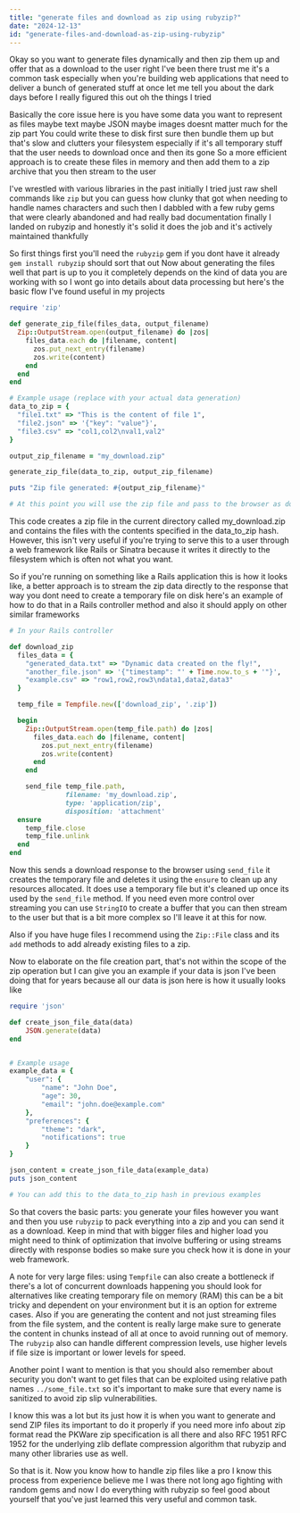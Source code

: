 ```yaml
---
title: "generate files and download as zip using rubyzip?"
date: "2024-12-13"
id: "generate-files-and-download-as-zip-using-rubyzip"
---
```


Okay so you want to generate files dynamically and then zip them up and offer that as a download to the user right I've been there trust me it's a common task especially when you're building web applications that need to deliver a bunch of generated stuff at once let me tell you about the dark days before I really figured this out oh the things I tried

Basically the core issue here is you have some data you want to represent as files maybe text maybe JSON maybe images doesnt matter much for the zip part You could write these to disk first sure then bundle them up but that's slow and clutters your filesystem especially if it's all temporary stuff that the user needs to download once and then its gone So a more efficient approach is to create these files in memory and then add them to a zip archive that you then stream to the user

I've wrestled with various libraries in the past initially I tried just raw shell commands like `zip` but you can guess how clunky that got when needing to handle names characters and such then I dabbled with a few ruby gems that were clearly abandoned and had really bad documentation finally I landed on rubyzip and honestly it's solid it does the job and it's actively maintained thankfully

So first things first you'll need the `rubyzip` gem if you dont have it already `gem install rubyzip` should sort that out Now about generating the files well that part is up to you it completely depends on the kind of data you are working with so I wont go into details about data processing but here's the basic flow I've found useful in my projects

```ruby
require 'zip'

def generate_zip_file(files_data, output_filename)
  Zip::OutputStream.open(output_filename) do |zos|
    files_data.each do |filename, content|
      zos.put_next_entry(filename)
      zos.write(content)
    end
  end
end

# Example usage (replace with your actual data generation)
data_to_zip = {
  "file1.txt" => "This is the content of file 1",
  "file2.json" => '{"key": "value"}',
  "file3.csv" => "col1,col2\nval1,val2"
}

output_zip_filename = "my_download.zip"

generate_zip_file(data_to_zip, output_zip_filename)

puts "Zip file generated: #{output_zip_filename}"

# At this point you will use the zip file and pass to the browser as download
```

This code creates a zip file in the current directory called my\_download.zip and contains the files with the contents specified in the data\_to\_zip hash. However, this isn't very useful if you're trying to serve this to a user through a web framework like Rails or Sinatra because it writes it directly to the filesystem which is often not what you want.

So if you're running on something like a Rails application this is how it looks like, a better approach is to stream the zip data directly to the response that way you dont need to create a temporary file on disk here's an example of how to do that in a Rails controller method and also it should apply on other similar frameworks

```ruby
# In your Rails controller

def download_zip
  files_data = {
    "generated_data.txt" => "Dynamic data created on the fly!",
    "another_file.json" => '{"timestamp": "' + Time.now.to_s + '"}',
    "example.csv" => "row1,row2,row3\ndata1,data2,data3"
  }

  temp_file = Tempfile.new(['download_zip', '.zip'])

  begin
    Zip::OutputStream.open(temp_file.path) do |zos|
      files_data.each do |filename, content|
        zos.put_next_entry(filename)
        zos.write(content)
      end
    end

    send_file temp_file.path,
              filename: 'my_download.zip',
              type: 'application/zip',
              disposition: 'attachment'
  ensure
    temp_file.close
    temp_file.unlink
  end
end
```

Now this sends a download response to the browser using `send_file` it creates the temporary file and deletes it using the `ensure` to clean up any resources allocated. It does use a temporary file but it's cleaned up once its used by the `send_file` method. If you need even more control over streaming you can use `StringIO` to create a buffer that you can then stream to the user but that is a bit more complex so I'll leave it at this for now.

Also if you have huge files I recommend using the `Zip::File` class and its `add` methods to add already existing files to a zip.

Now to elaborate on the file creation part, that's not within the scope of the zip operation but I can give you an example if your data is json I've been doing that for years because all our data is json here is how it usually looks like

```ruby
require 'json'

def create_json_file_data(data)
    JSON.generate(data)
end


# Example usage
example_data = {
    "user": {
        "name": "John Doe",
        "age": 30,
        "email": "john.doe@example.com"
    },
    "preferences": {
        "theme": "dark",
        "notifications": true
    }
}

json_content = create_json_file_data(example_data)
puts json_content

# You can add this to the data_to_zip hash in previous examples

```

So that covers the basic parts: you generate your files however you want and then you use `rubyzip` to pack everything into a zip and you can send it as a download. Keep in mind that with bigger files and higher load you might need to think of optimization that involve buffering or using streams directly with response bodies so make sure you check how it is done in your web framework.

A note for very large files: using `Tempfile` can also create a bottleneck if there's a lot of concurrent downloads happening you should look for alternatives like creating temporary file on memory (RAM) this can be a bit tricky and dependent on your environment but it is an option for extreme cases. Also if you are generating the content and not just streaming files from the file system, and the content is really large make sure to generate the content in chunks instead of all at once to avoid running out of memory. The `rubyzip` also can handle different compression levels, use higher levels if file size is important or lower levels for speed.

Another point I want to mention is that you should also remember about security you don't want to get files that can be exploited using relative path names `../some_file.txt` so it's important to make sure that every name is sanitized to avoid zip slip vulnerabilities.

I know this was a lot but its just how it is when you want to generate and send ZIP files its important to do it properly if you need more info about zip format read the PKWare zip specification is all there and also RFC 1951 RFC 1952 for the underlying zlib deflate compression algorithm that rubyzip and many other libraries use as well.

So that is it. Now you know how to handle zip files like a pro I know this process from experience believe me I was there not long ago fighting with random gems and now I do everything with rubyzip so feel good about yourself that you've just learned this very useful and common task.
